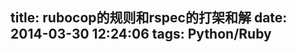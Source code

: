 title: rubocop的规则和rspec的打架和解
date: 2014-03-30 12:24:06
tags: Python/Ruby
---


	
		
	
	
		
	

		
	
		
	
	
		
	
	
		
	

		
	
		
	
	 

	    

	
		
	
	
		
	

		
	
		
	
	
		
	
	
		
	

		
	
		
	